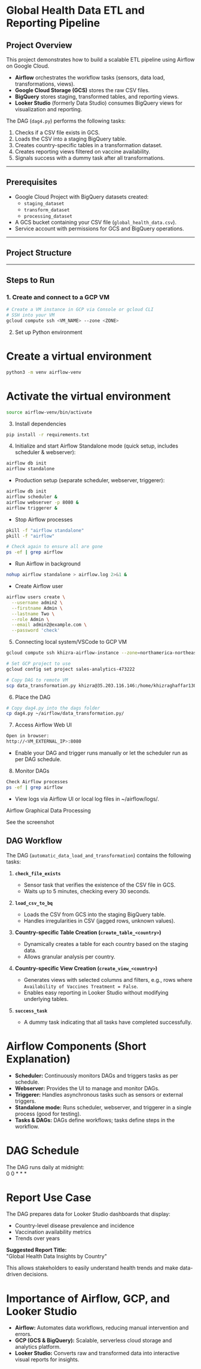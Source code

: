 # Global Health Data ETL and Reporting Pipeline

## Project Overview

This project demonstrates how to build a scalable ETL pipeline using Airflow on Google Cloud.  
- **Airflow** orchestrates the workflow tasks (sensors, data load, transformations, views).  
- **Google Cloud Storage (GCS)** stores the raw CSV files.  
- **BigQuery** stores staging, transformed tables, and reporting views.  
- **Looker Studio** (formerly Data Studio) consumes BigQuery views for visualization and reporting.  

The DAG (`dag4.py`) performs the following tasks:  
1. Checks if a CSV file exists in GCS.  
2. Loads the CSV into a staging BigQuery table.  
3. Creates country-specific tables in a transformation dataset.  
4. Creates reporting views filtered on vaccine availability.  
5. Signals success with a dummy task after all transformations.

---

## Prerequisites

- Google Cloud Project with BigQuery datasets created:  
  - `staging_dataset`  
  - `transform_dataset`  
  - `processing_dataset`  
- A GCS bucket containing your CSV file (`global_health_data.csv`).  
- Service account with permissions for GCS and BigQuery operations.  

---

## Project Structure

---
## Steps to Run

### 1. Create and connect to a GCP VM
```bash
# Create a VM instance in GCP via Console or gcloud CLI
# SSH into your VM
gcloud compute ssh <VM_NAME> --zone <ZONE>
```

2. Set up Python environment
# Create a virtual environment
```bash
python3 -m venv airflow-venv
```
# Activate the virtual environment
```bash
source airflow-venv/bin/activate
```

3. Install dependencies
```bash
pip install -r requirements.txt
```

4. Initialize and start Airflow
Standalone mode (quick setup, includes scheduler & webserver):
```bash
airflow db init
airflow standalone
```

- Production setup (separate scheduler, webserver, triggerer):
```bash
airflow db init
airflow scheduler &
airflow webserver -p 8080 &
airflow triggerer &
```

- Stop Airflow processes
```bash
pkill -f "airflow standalone"
pkill -f "airflow"
```

```bash
# Check again to ensure all are gone
ps -ef | grep airflow
```

- Run Airflow in background
```bash
nohup airflow standalone > airflow.log 2>&1 &
```
- Create Airflow user
```bash
airflow users create \
  --username admin2 \
  --firstname Admin \
  --lastname Two \
  --role Admin \
  --email admin2@example.com \
  --password 'check'
```

5. Connecting local system/VSCode to GCP VM
```bash
gcloud compute ssh khizra-airflow-instance --zone=northamerica-northeast1-c

# Set GCP project to use
gcloud config set project sales-analytics-473222

# Copy DAG to remote VM
scp data_transformation.py khizra@35.203.116.146:/home/khizraghaffar1300/airflow/dags/
```

6. Place the DAG
```bash
# Copy dag4.py into the dags folder
cp dag4.py ~/airflow/data_transformation.py/
```

7. Access Airflow Web UI
```bash
Open in browser:
http://<VM_EXTERNAL_IP>:8080
```
- Enable your DAG and trigger runs manually or let the scheduler run as per DAG schedule.

8. Monitor DAGs
```bash
Check Airflow processes
ps -ef | grep airflow
```
- View logs via Airflow UI or local log files in ~/airflow/logs/.

Airflow Graphical Data Processing

See the screenshot


## DAG Workflow

The DAG (`automatic_data_load_and_transformation`) contains the following tasks:

1. **`check_file_exists`**  
   - Sensor task that verifies the existence of the CSV file in GCS.  
   - Waits up to 5 minutes, checking every 30 seconds.

2. **`load_csv_to_bq`**  
   - Loads the CSV from GCS into the staging BigQuery table.  
   - Handles irregularities in CSV (jagged rows, unknown values).  

3. **Country-specific Table Creation (`create_table_<country>`)**  
   - Dynamically creates a table for each country based on the staging data.  
   - Allows granular analysis per country.  

4. **Country-specific View Creation (`create_view_<country>`)**  
   - Generates views with selected columns and filters, e.g., rows where `Availability of Vaccines Treatment = False`.  
   - Enables easy reporting in Looker Studio without modifying underlying tables.  

5. **`success_task`**  
   - A dummy task indicating that all tasks have completed successfully.  



# Airflow Components (Short Explanation)

- **Scheduler:** Continuously monitors DAGs and triggers tasks as per schedule.  
- **Webserver:** Provides the UI to manage and monitor DAGs.  
- **Triggerer:** Handles asynchronous tasks such as sensors or external triggers.  
- **Standalone mode:** Runs scheduler, webserver, and triggerer in a single process (good for testing).  
- **Tasks & DAGs:** DAGs define workflows; tasks define steps in the workflow.  

# DAG Schedule

The DAG runs daily at midnight:  
0 0 * * *


# Report Use Case

The DAG prepares data for Looker Studio dashboards that display:

- Country-level disease prevalence and incidence
- Vaccination availability metrics
- Trends over years

**Suggested Report Title:**  
"Global Health Data Insights by Country"

This allows stakeholders to easily understand health trends and make data-driven decisions.

# Importance of Airflow, GCP, and Looker Studio

- **Airflow:** Automates data workflows, reducing manual intervention and errors.  
- **GCP (GCS & BigQuery):** Scalable, serverless cloud storage and analytics platform.  
- **Looker Studio:** Converts raw and transformed data into interactive visual reports for insights.
